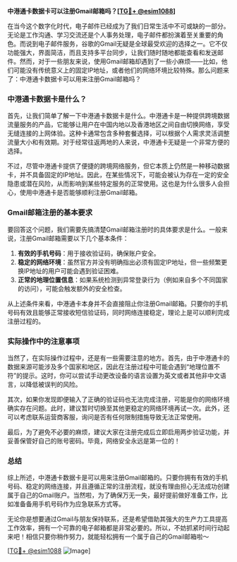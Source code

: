 **中港通卡数据卡可以注册Gmail邮箱吗？[[TG💪+ @esim1088](https://t.me/s/esim1088)]**

在当今这个数字化时代，电子邮件已经成为了我们日常生活中不可或缺的一部分。无论是工作沟通、学习交流还是个人事务处理，电子邮件都扮演着至关重要的角色。而说到电子邮件服务，谷歌的Gmail无疑是全球最受欢迎的选择之一。它不仅功能强大，界面简洁，而且支持多平台同步，让我们随时随地都能查看和发送邮件。然而，对于一些朋友来说，使用Gmail邮箱却遇到了一些小麻烦——比如，他们可能没有传统意义上的固定IP地址，或者他们的网络环境比较特殊。那么问题来了：中港通卡数据卡可以用来注册Gmail邮箱吗？

### 中港通卡数据卡是什么？

首先，让我们简单了解一下中港通卡数据卡是什么。中港通卡是一种提供跨境数据流量服务的产品，它能够让用户在中国内地以及香港地区之间自由切换网络，享受无缝连接的上网体验。这种卡通常包含多种套餐选择，可以根据个人需求灵活调整流量大小和有效期。对于经常往返两地的人来说，中港通卡无疑是一个非常方便的选择。

不过，尽管中港通卡提供了便捷的跨境网络服务，但它本质上仍然是一种移动数据卡，并不具备固定的IP地址。因此，在某些情况下，可能会被认为存在一定的安全隐患或潜在风险，从而影响到某些特定服务的正常使用。这也是为什么很多人会担心，使用中港通卡是否能够顺利注册Gmail邮箱。

### Gmail邮箱注册的基本要求

要回答这个问题，我们需要先搞清楚Gmail邮箱注册时的具体要求是什么。一般来说，注册Gmail邮箱需要以下几个基本条件：

1. **有效的手机号码**：用于接收验证码，确保账户安全。
2. **稳定的网络环境**：虽然官方并没有明确指出必须有固定IP地址，但一些频繁更换IP地址的用户可能会遇到验证困难。
3. **正常的地理位置信息**：如果系统检测到异常登录行为（例如来自多个不同国家的访问），可能会触发额外的安全检查。

从上述条件来看，中港通卡本身并不会直接阻止你注册Gmail邮箱。只要你的手机号码有效且能够正常接收短信验证码，同时网络连接稳定，理论上是可以顺利完成注册过程的。

### 实际操作中的注意事项

当然了，在实际操作过程中，还是有一些需要注意的地方。首先，由于中港通卡的数据来源可能涉及多个国家和地区，因此在注册过程中可能会遇到“地理位置不符”的提示。这时，你可以尝试手动更改设备的语言设置为英文或者其他非中文语言，以降低被误判的风险。

其次，如果你发现即便输入了正确的验证码也无法完成注册，可能是你的网络环境确实存在问题。此时，建议暂时切换至其他更稳定的网络环境再试一次。此外，还可以考虑联系运营商客服，询问是否有任何限制措施导致无法正常使用。

最后，为了避免不必要的麻烦，建议大家在注册完成后立即启用两步验证功能，并妥善保管好自己的账号密码。毕竟，网络安全永远是第一位的！

### 总结

综上所述，中港通卡数据卡是可以用来注册Gmail邮箱的。只要你拥有有效的手机号码、稳定的网络连接，并且遵循正常的注册流程，就没有理由担心无法成功创建属于自己的Gmail账户。当然啦，为了确保万无一失，最好提前做好准备工作，比如准备备用手机号码作为应急联系方式等。

无论你是想要通过Gmail与朋友保持联系，还是希望借助其强大的生产力工具提高工作效率，拥有一个可靠的电子邮箱都是非常必要的。所以，不妨抓紧时间行动起来吧！相信只要你稍作努力，就能轻松拥有一个属于自己的Gmail邮箱啦～

[[TG💪+ @esim1088](https://t.me/s/esim1088) ![Image](https://i.postimg.cc/4NQfJmqS/Snipaste-2025-05-13-00-14-12.png)]